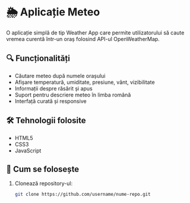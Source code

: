 # 🌦️ Aplicație Meteo

O aplicație simplă de tip Weather App care permite utilizatorului să caute vremea curentă într-un oraș folosind API-ul OpenWeatherMap.

## 🔍 Funcționalități

- Căutare meteo după numele orașului
- Afișare temperatură, umiditate, presiune, vânt, vizibilitate
- Informații despre răsărit și apus
- Suport pentru descriere meteo în limba română
- Interfață curată și responsive

## 🛠️ Tehnologii folosite

- HTML5
- CSS3
- JavaScript 


## 🚀 Cum se folosește

1. Clonează repository-ul:

   ```bash
   git clone https://github.com/username/nume-repo.git
